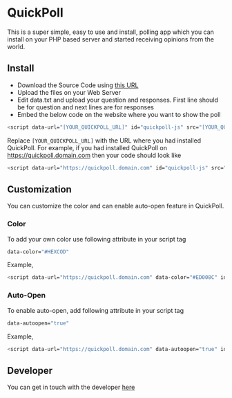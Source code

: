 # QuickPoll

This is a super simple, easy to use and install, polling app which you can install on your PHP based server and started receiving opinions from the world.

## Install

* Download the Source Code using [this URL](https://github.com/harshitpeer/QuickPoll/archive/master.zip)
* Upload the files on your Web Server
* Edit data.txt and upload your question and responses. First line should be for question and next lines are for responses
* Embed the below code on the website where you want to show the poll

```sh
<script data-url="[YOUR_QUICKPOLL_URL]" id="quickpoll-js" src="[YOUR_QUICKPOLL_URL]/widget.js">
```

Replace `[YOUR_QUICKPOLL_URL]` with the URL where you had installed QuickPoll. For example, if you had installed QuickPoll on https://quickpoll.domain.com then your code should look like

```sh
<script data-url="https://quickpoll.domain.com" id="quickpoll-js" src="https://quickpoll.domain.com/widget.js">
```

## Customization

You can customize the color and can enable auto-open feature in QuickPoll. 

### Color

To add your own color use following attribute in your script tag

```sh
data-color="#HEXCOD"
```

Example,

```sh
<script data-url="https://quickpoll.domain.com" data-color="#ED008C" id="quickpoll-js" src="https://quickpoll.domain.com/widget.js">
```

### Auto-Open

To enable auto-open, add following attribute in your script tag

```sh
data-autoopen="true"
```

Example,

```sh
<script data-url="https://quickpoll.domain.com" data-autoopen="true" id="quickpoll-js" src="https://quickpoll.domain.com/widget.js">
```

## Developer

You can get in touch with the developer [here](https://harshitpeer.com)
